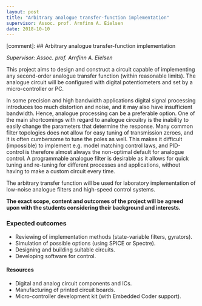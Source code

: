 ```yaml
---
layout: post
title: "Arbitrary analogue transfer-function implementation"
supervisor: Assoc. prof. Arnfinn A. Eielsen
date: 2018-10-10
---
```


[comment]: ## Arbitrary analogue transfer-function implementation

*Supervisor: Assoc. prof. Arnfinn A. Eielsen*

This project aims to design and construct a circuit capable of implementing any second-order analogue transfer function (within reasonable limits). The analogue circuit will be configured with digital potentiometers and set by a micro-controller or PC.

In some precision and high bandwidth applications digital signal processing introduces too much distortion and noise, and it may also have insufficient bandwidth. Hence, analogue processing can be a preferable option. One of the main shortcomings with regard to analogue circuitry is the inability to easily change the parameters that determine the response. Many common filter topologies does not allow for easy tuning of transmission zeroes, and it is often cumbersome to tune the poles as well. This makes it difficult (impossible) to implement e.g. model matching control laws, and PID-control is therefore almost always the non-optimal default for analogue control. A programmable analogue filter is desirable as it allows for quick tuning and re-tuning for different processes and applications, without having to make a custom circuit every time.

The arbitrary transfer function will be used for laboratory implementation of low-noise analogue filters and high-speed control systems.

**The exact scope, content and outcomes of the project will be agreed upon with the students considering their background and interests.**

### Expected outcomes
- Reviewing of implementation methods (state-variable filters, gyrators).
- Simulation of possible options (using SPICE or Spectre).
- Designing and building suitable circuits.
- Developing software for control.

#### Resources
- Digital and analog circuit components and ICs.
- Manufacturing of printed circuit boards.
- Micro-controller development kit (with Embedded Coder support).

